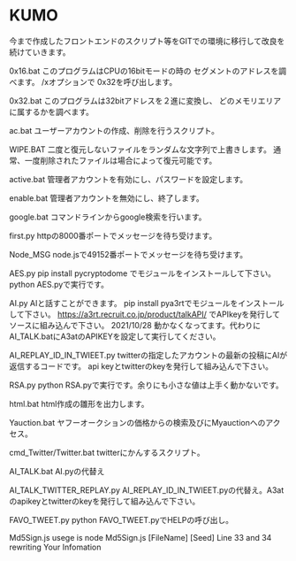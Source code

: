 # KUMO
今まで作成したフロントエンドのスクリプト等をGITでの環境に移行して改良を続けていきます。

0x16.bat
このプログラムはCPUの16bitモードの時の
セグメントのアドレスを調べます。
/xオプションで
0x32を呼び出します。

0x32.bat
このプログラムは32bitアドレスを２進に変換し、
どのメモリエリアに属するかを調べます。

ac.bat
ユーザーアカウントの作成、削除を行うスクリプト。

WIPE.BAT
二度と復元しないファイルをランダムな文字列で上書きします。
通常、一度削除されたファイルは場合によって復元可能です。

active.bat
管理者アカウントを有効にし、パスワードを設定します。

enable.bat
管理者アカウントを無効にし、終了します。

google.bat
コマンドラインからgoogle検索を行います。

first.py
httpの8000番ポートでメッセージを待ち受けます。

Node_MSG
node.jsで49152番ポートでメッセージを待ち受けます。

AES.py
pip install pycryptodome
でモジュールをインストールして下さい。
python AES.pyで実行です。

AI.py
AIと話すことができます。
pip install pya3rtでモジュールをインストールして下さい。
https://a3rt.recruit.co.jp/product/talkAPI/ でAPIkeyを発行してソースに組み込んで下さい。
2021/10/28
動かなくなってます。代わりにAI_TALK.batにA3atのAPIKEYを設定して実行してください。

AI_REPLAY_ID_IN_TWIEET.py
twitterの指定したアカウントの最新の投稿にAIが返信するコードです。
api keyとtwitterのkeyを発行して組み込んで下さい。

RSA.py
python RSA.pyで実行です。余りにも小さな値は上手く動かないです。

html.bat
html作成の雛形を出力します。

Yauction.bat
ヤフーオークションの価格からの検索及びにMyauctionへのアクセス。

cmd_Twitter/Twitter.bat
twitterにかんするスクリプト。

AI_TALK.bat
AI.pyの代替え

AI_TALK_TWITTER_REPLAY.py
AI_REPLAY_ID_IN_TWIEET.pyの代替え。A3atのapikeyとtwitterのkeyを発行して組み込んで下さい。

FAVO_TWEET.py
python FAVO_TWEET.pyでHELPの呼び出し。

Md5Sign.js
usege is node Md5Sign.js [FileName] [Seed]
Line 33 and 34 rewriting Your Infomation
